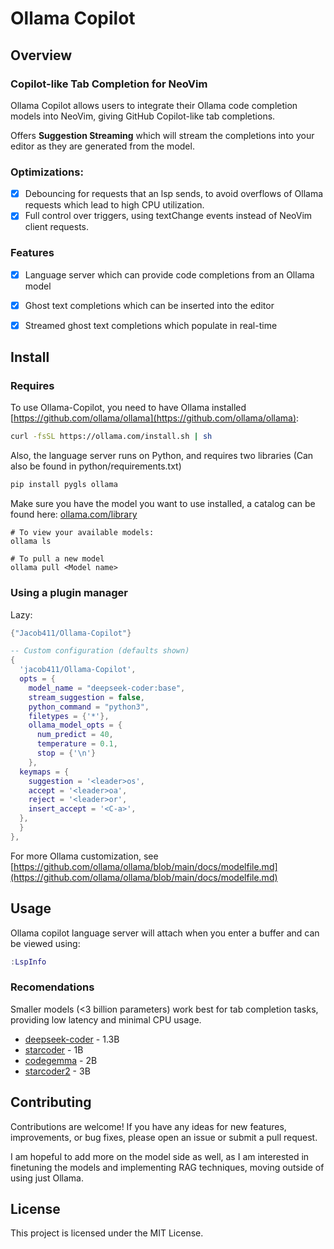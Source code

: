 # Ollama Copilot
## Overview
### Copilot-like Tab Completion for NeoVim
Ollama Copilot allows users to integrate their Ollama code completion models into NeoVim, giving GitHub Copilot-like tab completions.  
  
Offers **Suggestion Streaming** which will stream the completions into your editor as they are generated from the model.

### Optimizations:
- [x] Debouncing for requests that an lsp sends, to avoid overflows of Ollama requests which lead to high CPU utilization.
- [x] Full control over triggers, using textChange events instead of NeoVim client requests.
### Features
- [x] Language server which can provide code completions from an Ollama model
- [x] Ghost text completions which can be inserted into the editor
- [x] Streamed ghost text completions which populate in real-time


## Install
### Requires
To use Ollama-Copilot, you need to have Ollama installed [https://github.com/ollama/ollama](https://github.com/ollama/ollama):  
```bash
curl -fsSL https://ollama.com/install.sh | sh
```
Also, the language server runs on Python, and requires two libraries (Can also be found in python/requirements.txt)
```bash
pip install pygls ollama
```
Make sure you have the model you want to use installed, a catalog can be found here: [ollama.com/library](https://ollama.com/library?q=code)
```
# To view your available models:
ollama ls

# To pull a new model
ollama pull <Model name>
```
### Using a plugin manager
Lazy:
```lua
{"Jacob411/Ollama-Copilot"}
```
```lua
-- Custom configuration (defaults shown)
{
  'jacob411/Ollama-Copilot',
  opts = {
    model_name = "deepseek-coder:base",
    stream_suggestion = false,
    python_command = "python3",
    filetypes = {'*'},
    ollama_model_opts = {
      num_predict = 40,
      temperature = 0.1,
      stop = {'\n'}
    },
  keymaps = {
    suggestion = '<leader>os',
    accept = '<leader>oa',
    reject = '<leader>or',
    insert_accept = '<C-a>',
  },
  }
},
```
For more Ollama customization, see [https://github.com/ollama/ollama/blob/main/docs/modelfile.md](https://github.com/ollama/ollama/blob/main/docs/modelfile.md)

## Usage
Ollama copilot language server will attach when you enter a buffer and can be viewed using:
```lua
:LspInfo
```
### Recomendations
Smaller models (<3 billion parameters) work best for tab completion tasks, providing low latency and minimal CPU usage.
- [deepseek-coder](https://ollama.com/library/deepseek-coder:1.3b) - 1.3B
- [starcoder](https://ollama.com/library/starcoder:1b) - 1B
- [codegemma](https://ollama.com/library/codegemma:2b) - 2B
- [starcoder2](https://ollama.com/library/starcoder2:3b) - 3B
  
## Contributing
Contributions are welcome! If you have any ideas for new features, improvements, or bug fixes, please open an issue or submit a pull request.

I am hopeful to add more on the model side as well, as I am interested in finetuning the models and implementing RAG techniques, moving outside of using just Ollama.

## License
This project is licensed under the MIT License.

